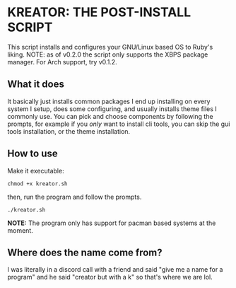 # KREATOR: THE POST-INSTALL SCRIPT
This script installs and configures your GNU/Linux based OS to Ruby's liking.
NOTE: as of v0.2.0 the script only supports the XBPS package manager. For Arch support, try v0.1.2.

## What it does
It basically just installs common packages I end up installing on every system I setup, does some configuring, and usually installs theme files I commonly use. You can pick and choose components by following the prompts, for example if you *only* want to install cli tools, you can skip the gui tools installation, or the theme installation.

## How to use
Make it executable:

```chmod +x kreator.sh```

then, run the program and follow the prompts.

```./kreator.sh```

**NOTE:** The program only has support for pacman based systems at the moment.

## Where does the name come from?
I was literally in a discord call with a friend and said "give me a name for a program" and he said "creator but with a k" so that's where we are lol.

